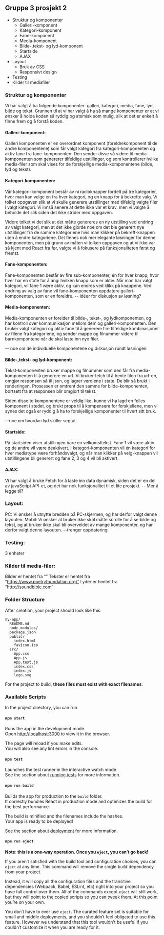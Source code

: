## Gruppe 3 prosjekt 2

* Struktur og komponenter
  * Galleri-komponent
  * Kategori-komponent
  * Fane-komponent
  * Media-komponent
  * Bilde-,tekst- og lyd-komponent
  * Startside
  * AJAX
* Layout
  * Bruk av CSS
  * Responsivt design
* Testing
* Kilder til mediafiler



### Struktur og komponenter
Vi har valgt å ha følgende komponenter: galleri, kategori, media, fane, lyd, bilde og tekst. Grunnen til at vi har valgt å ha så mange komponenter er at vi ønsker å holde koden så ryddig og atomisk som mulig, slik at det er enkelt å finne frem og å forstå koden.

#### Galleri-komponent:
Galleri komponenten er en overordnet komponent (foreldrekomponent til de andre komponentene) som får valgt kategori fra kategori-komponenten og aktiv fane fra fane-komponenten. Den sender disse så videre til media-komponenten som genererer tilfeldige utstillinger, og som kontrollerer hvilke media-filer som skal vises for de forskjellige media-komponentene (bilde, lyd og tekst).

#### Kategori-komponenten:
Vår kategori-komponent består av ni radioknapper fordelt på tre kategorier, hvor man kan velge en fra hver kategori, og en knapp for å bekrefte valg. Vi tolket oppgaven slik at vi skulle generere utstillinger med tilfeldig valgte filer i valgt kategori. Vi innså senere at dette ikke var et krav, men vi valgte å beholde det slik siden det ikke strider med oppgaven.

Videre tolket vi det slik at det måtte genereres en ny utstilling ved endring av valgt kategori, men at det ikke gjorde noe om det ble generert nye utstillinger fra de samme kategoriene hvis man klikker på bekreft-knappen uten å endre kategoriene. Det finnes nok mer elegante løsninger for denne komponenten, men på grunn av måten vi tolken oppgaven og at vi ikke var så kjent med React fra før, valgte vi å fokusere på funksjonaliteten først og fremst.

#### Fane-komponenten:
Fane-komponenten består av fire sub-komponenter, én for hver knapp, hvor hver har en state for å angi hvilken knapp som er aktiv. Når man har valgt kategori, vil fane 1 være aktiv, og kan endres ved klikk på knappene. Ved endring av valg av fane vil fane-komponenten oppdatere galleri-komponenten, som er en foreldre.
-- idéer for diskusjon av løsning?

#### Media-komponenten:
Media-komponenten er forelder til bilde-, tekst-, og lydkomponenten, og har kontroll over kommunikasjon mellom dem og galleri-komponenten. Den bruker valgt kategori og aktiv fane til å generere fire tilfeldige kombinasjoner av filene fra kategoriene, og sender mappe og filnummer videre til barnkompontene når de skal laste inn nye filer.

-- noe om de individuelle komponentene og diskusjon rundt løsningen


#### Bilde-,tekst- og lyd-komponent:
Tekst-komponenten bruker mappe og filnummer som den får fra media-komponenten til å generere en url. Vi bruker fetch til å hente filen fra url-en, omgjør responsen så til json, og lagrer verdiene i state. De blir så brukt i renderingen. Prosessen er omtrent den samme for bilde-komponenten, bortsett fra at responsen blir omgjort til tekst.

Siden disse to komponentene er veldig like, kunne vi ha lagd en felles komponent i stedet, og brukt props til å kompensere for forskjellene, men vi synes det også er ryddig å ha to forskjellige komponenter til hvert sitt bruk.

--noe om hvordan lyd skiller seg ut

#### Startside:
På startsiden viser utstillingen bare en velkomsttekst. Fane 1 vil være aktiv og de andre vil være deaktivert. I kategori-komponenten vil én kategori for hver mediatype være forhåndsvalgt, og når man klikker på velg-knappen vil utstillingene bli generert og fane 2, 3 og 4 vil bli aktivert.


#### AJAX:
Vi har valgt å bruke Fetch for å laste inn data dynamisk, siden det er en del av javaScript API-et, og det har nok funksjonalitet til et lite prosjekt.
-- Mer å legge til?


### Layout:
PC: Vi ønsker å utnytte bredden på PC-skjermen, og har derfor valgt denne layouten.
Mobil: Vi ønsker at bruker ikke skal måtte scrolle for å se bilde og tekst, og at bruker ikke skal bli overveldet av mange komponenter, og har derfor valgt denne layouten.
--trenger oppdatering


### Testing:
3 enheter


### Kilder til media-filer:
Bilder er hentet fra “”
Tekster er hentet fra “https://www.poetryfoundation.org/”
Lyder er hentet fra “http://soundbible.com”











### Folder Structure

After creation, your project should look like this:

```
my-app/
  README.md
  node_modules/
  package.json
  public/
    index.html
    favicon.ico
  src/
    App.css
    App.js
    App.test.js
    index.css
    index.js
    logo.svg
```

For the project to build, **these files must exist with exact filenames**:

### Available Scripts

In the project directory, you can run:

#### `npm start`

Runs the app in the development mode.<br>
Open [http://localhost:3000](http://localhost:3000) to view it in the browser.

The page will reload if you make edits.<br>
You will also see any lint errors in the console.

#### `npm test`

Launches the test runner in the interactive watch mode.<br>
See the section about [running tests](#running-tests) for more information.

#### `npm run build`

Builds the app for production to the `build` folder.<br>
It correctly bundles React in production mode and optimizes the build for the best performance.

The build is minified and the filenames include the hashes.<br>
Your app is ready to be deployed!

See the section about [deployment](#deployment) for more information.

#### `npm run eject`

**Note: this is a one-way operation. Once you `eject`, you can’t go back!**

If you aren’t satisfied with the build tool and configuration choices, you can `eject` at any time. This command will remove the single build dependency from your project.

Instead, it will copy all the configuration files and the transitive dependencies (Webpack, Babel, ESLint, etc) right into your project so you have full control over them. All of the commands except `eject` will still work, but they will point to the copied scripts so you can tweak them. At this point you’re on your own.

You don’t have to ever use `eject`. The curated feature set is suitable for small and middle deployments, and you shouldn’t feel obligated to use this feature. However we understand that this tool wouldn’t be useful if you couldn’t customize it when you are ready for it.
